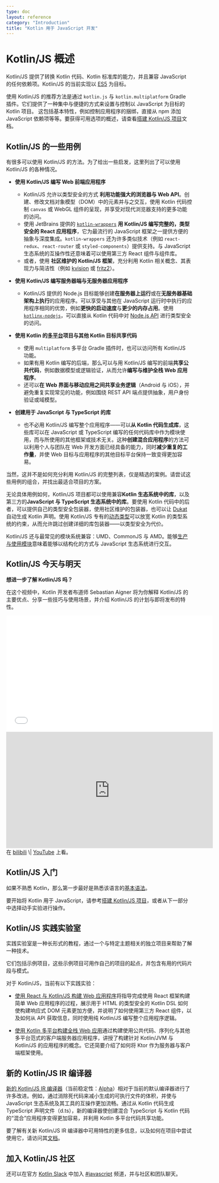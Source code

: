```yaml
---
type: doc
layout: reference
category: "Introduction"
title: "Kotlin 用于 JavaScript 开发"
---
```


# Kotlin/JS 概述

Kotlin/JS 提供了转换 Kotlin 代码、Kotlin 标准库的能力，并且兼容 JavaScript 的任何依赖项。Kotlin/JS 的当前实现以 [ES5](https://www.ecma-international.org/ecma-262/5.1/) 为目标。

使用 Kotlin/JS 的推荐方法是通过 `kotlin.js` 与 `kotlin.multiplatform` Gradle 插件。它们提供了一种集中与便捷的方式来设置与控制以 JavaScript 为目标的 Kotlin 项目。
这包括基本特性，例如控制应用程序的捆绑，直接从 npm 添加 JavaScript 依赖项等等。要获得可用选项的概述，请查看[搭建 Kotlin/JS 项目](js-project-setup.html)文档。

## Kotlin/JS 的一些用例

有很多可以使用 Kotlin/JS 的方法。为了给出一些启发，这里列出了可以使用 Kotlin/JS 的各种情况。

* **使用 Kotlin/JS 编写 Web 前端应用程序**
    * Kotlin/JS 允许以类型安全的方式 **利用功能强大的浏览器与 Web API**。创建、修改文档对象模型（DOM）中的元素并与之交互，使用 Kotlin 代码控制 `canvas` 或 WebGL 组件的呈现，并享受对现代浏览器支持的更多功能的访问。
    * 使用 JetBrains 提供的 [`kotlin-wrappers`](https://github.com/JetBrains/kotlin-wrappers) **用 Kotlin/JS 编写完整的，类型安全的 React 应用程序**，它为最流行的 JavaScript 框架之一提供方便的抽象与深度集成。`kotlin-wrappers` 还为许多类似技术（例如 `react-redux`、`react-router` 或 `styled-components`）提供支持。与 JavaScript 生态系统的互操作性还意味着可以使用第三方 React 组件与组件库。
    * 或者，使用 **社区维护的 Kotlin/JS 框架**，充分利用 Kotlin 相关概念、其表现力与简洁性（例如 [kvision](https://kvision.io) 或 [fritz2](https://www.fritz2.dev/)）。

* **使用 Kotlin/JS 编写服务器端与无服务器应用程序**
    * Kotlin/JS 提供的 Node.js 目标能够创建**在服务器上运行**或在**无服务器基础架构上执行**的应用程序。可以享受与其他在 JavaScript 运行时中执行的应用程序相同的优势，例如**更快的启动速度**与**更少的内存占用**。使用 [`kotlinx-nodejs`](https://github.com/Kotlin/kotlinx-nodejs)，可以直接从 Kotlin 代码中对 [Node.js API](https://nodejs.org/docs/latest/api/) 进行类型安全的访问。

*  **使用 Kotlin 的[多平台](multiplatform.html)项目与其他 Kotlin 目标共享代码**
    * 使用 `multiplatform` 多平台 Gradle 插件时，也可以访问所有 Kotlin/JS 功能。
    * 如果有用 Kotlin 编写的后端，那么可以与用 Kotlin/JS 编写的前端**共享公共代码**，例如数据模型或逻辑验证，从而允许**编写与维护全栈 Web 应用程序**。
    * 还可以**在 Web 界面与移动应用之间共享业务逻辑**（Android 与 iOS），并避免重复实现常见的功能，例如围绕 REST API 端点提供抽象，用户身份验证或域模型。
    
* **创建用于 JavaScript 与 TypeScript 的库**
    * 也不必用 Kotlin/JS 编写整个应用程序——可以**从 Kotlin 代码生成库**，这些库可以在 JavaScript 或 TypeScript 编写的任何代码库中作为模块使用，而与所使用的其他框架或技术无关。这种**创建混合应用程序**的方法可以利用个人与团队在 Web 开发方面已经具备的能力，同时**减少重复的工作量**，并使 Web 目标与应用程序的其他目标平台保持一致变得更加容易。
    
当然，这并不是如何充分利用 Kotlin/JS 的完整列表，仅是精选的案例。请尝试这些用例的组合，并找出最适合项目的方案。

无论具体用例如何，Kotlin/JS 项目都可以使用兼容**Kotlin 生态系统中的库**，以及第三方的**JavaScript 与 TypeScript 生态系统中的库**。要使用 Kotlin 代码中的后者，可以提供自己的类型安全包装器，使用社区维护的包装器，也可以让 [Dukat](js-external-declarations-with-dukat.html) 自动生成 Kotlin 声明。使用 Kotlin/JS 专有的[动态类型](dynamic-type.html)可以放宽 Kotlin 的类型系统的约束，从而允许跳过创建详细的库包装器——以类型安全为代价。

Kotlin/JS 还与最常见的模块系统兼容：UMD、CommonJS 与 AMD。能够[生产与使用模块](/docs/tutorials/javascript/working-with-modules/working-with-modules.html)意味着能够以结构化的方式与 JavaScript 生态系统进行交互。

## Kotlin/JS 今天与明天

**想进一步了解 Kotlin/JS 吗？**

在这个视频中，Kotlin 开发者布道师 Sebastian Aigner 将为你解释 Kotlin/JS 的主要优点、分享一些技巧与使用场景，并介绍 Kotlin/JS 的计划与即将发布的特性。
<iframe width="560" height="315" src="//player.bilibili.com/player.html?aid=926746622&bvid=BV1FT4y1L77i&cid=223227283&page=1" scrolling="no" border="0" frameborder="no" framespacing="0" allowfullscreen="true"></iframe><br />
<iframe width="560" height="315" src="https://www.youtube.com/embed/fZUL8_kgHXg" frameborder="0" allow="accelerometer; autoplay; encrypted-media; gyroscope; picture-in-picture" allowfullscreen></iframe><br />
在 <a target="_blank" href="https://www.bilibili.com/video/BV1FT4y1L77i/">bilibili</a> \| <a target="_blank" href="https://youtu.be/fZUL8_kgHXg">YouTube</a> 上看。

## Kotlin/JS 入门

如果不熟悉 Kotlin，那么第一步最好是熟悉该语言的[基本语法](basic-syntax.html)。

要开始将 Kotlin 用于 JavaScript，请参考[搭建 Kotlin/JS 项目](/docs/reference/js-project-setup.html)，或者从下一部分中选择动手实验进行操作。

## Kotlin/JS 实践实验室

实践实验室是一种长形式的教程，通过一个与特定主题相关的独立项目来帮助了解一种技术。

它们包括示例项目，这些示例项目可用作自己的项目的起点，并包含有用的代码片段与模式。

对于 Kotlin/JS，当前有以下实践实验：

* [使用 React 与 Kotlin/JS 构建 Web 应用程序](https://play.kotlinlang.org/hands-on/Building%20Web%20Applications%20with%20React%20and%20Kotlin%20JS/01_Introduction)将指导完成使用 React 框架构建简单 Web 应用程序的过程，展示用于 HTML 的类型安全的 Kotlin DSL 如何使构建响应式 DOM 元素更加方便，并说明了如何使用第三方 React 组件，以及如何从 API 获取信息，同时使用纯 Kotlin/JS 编写整个应用程序逻辑。

* [使用 Kotlin 多平台构建全栈 Web 应用](https://play.kotlinlang.org/hands-on/Full%20Stack%20Web%20App%20with%20Kotlin%20Multiplatform/01_Introduction)通过构建使用公共代码、序列化与其他多平台范式的客户端服务器应用程序，讲授了构建针对 Kotlin/JVM 与 Kotlin/JS 的应用程序的概念。它还简要介绍了如何将 Ktor 作为服务器与客户端框架使用。

## 新的 Kotlin/JS IR 编译器

[新的 Kotlin/JS IR 编译器](/docs/reference/js-ir-compiler.html)（当前稳定性：[Alpha](/docs/reference/evolution/components-stability.html)）相对于当前的默认编译器进行了许多改进。例如，通过消除死代码来减小生成的可执行文件的体积，并使与 JavaScript 生态系统及其工具的互操作更加流畅。通过从 Kotlin 代码生成 TypeScript 声明文件（d.ts），新的编译器使创建混合 TypeScript 与 Kotlin 代码的“混合”应用程序变得更加容易，并利用 Kotlin 多平台代码共享功能。

要了解有关新 Kotlin/JS IR 编译器中可用特性的更多信息，以及如何在项目中尝试使用它，请访问其[文档](/docs/reference/js-ir-compiler.html)。

## 加入 Kotlin/JS 社区
还可以在官方 [Kotlin Slack](https://surveys.jetbrains.com/s3/kotlin-slack-sign-up) 中加入 [#javascript](https://kotlinlang.slack.com/archives/C0B8L3U69) 频道，并与社区和团队聊天。
